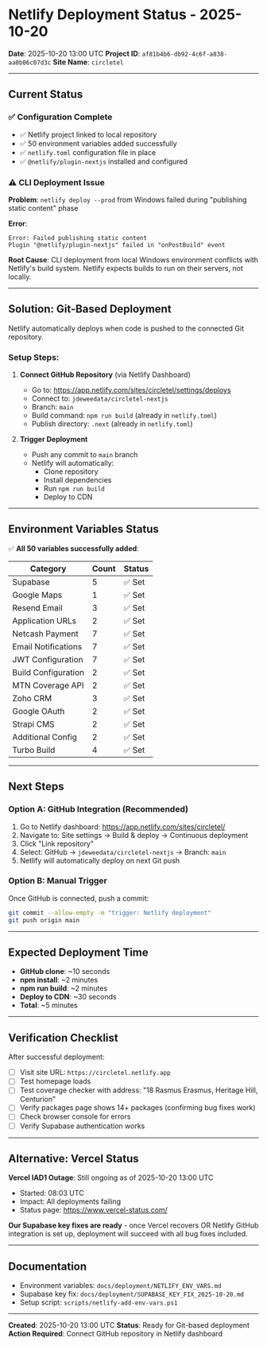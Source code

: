 # Netlify Deployment Status - 2025-10-20

**Date**: 2025-10-20 13:00 UTC
**Project ID**: `af81b4b6-db92-4c6f-a838-aa0b06c07d3c`
**Site Name**: `circletel`

---

## Current Status

### ✅ Configuration Complete
- ✅ Netlify project linked to local repository
- ✅ 50 environment variables added successfully
- ✅ `netlify.toml` configuration file in place
- ✅ `@netlify/plugin-nextjs` installed and configured

### ⚠️ CLI Deployment Issue
**Problem**: `netlify deploy --prod` from Windows failed during "publishing static content" phase

**Error**:
```
Error: Failed publishing static content
Plugin "@netlify/plugin-nextjs" failed in "onPostBuild" event
```

**Root Cause**: CLI deployment from local Windows environment conflicts with Netlify's build system. Netlify expects builds to run on their servers, not locally.

---

## Solution: Git-Based Deployment

Netlify automatically deploys when code is pushed to the connected Git repository.

### Setup Steps:

1. **Connect GitHub Repository** (via Netlify Dashboard)
   - Go to: https://app.netlify.com/sites/circletel/settings/deploys
   - Connect to: `jdeweedata/circletel-nextjs`
   - Branch: `main`
   - Build command: `npm run build` (already in `netlify.toml`)
   - Publish directory: `.next` (already in `netlify.toml`)

2. **Trigger Deployment**
   - Push any commit to `main` branch
   - Netlify will automatically:
     - Clone repository
     - Install dependencies
     - Run `npm run build`
     - Deploy to CDN

---

## Environment Variables Status

✅ **All 50 variables successfully added**:

| Category | Count | Status |
|----------|-------|--------|
| Supabase | 5 | ✅ Set |
| Google Maps | 1 | ✅ Set |
| Resend Email | 3 | ✅ Set |
| Application URLs | 2 | ✅ Set |
| Netcash Payment | 7 | ✅ Set |
| Email Notifications | 7 | ✅ Set |
| JWT Configuration | 7 | ✅ Set |
| Build Configuration | 2 | ✅ Set |
| MTN Coverage API | 2 | ✅ Set |
| Zoho CRM | 3 | ✅ Set |
| Google OAuth | 2 | ✅ Set |
| Strapi CMS | 2 | ✅ Set |
| Additional Config | 2 | ✅ Set |
| Turbo Build | 4 | ✅ Set |

---

## Next Steps

### Option A: GitHub Integration (Recommended)
1. Go to Netlify dashboard: https://app.netlify.com/sites/circletel/
2. Navigate to: Site settings → Build & deploy → Continuous deployment
3. Click "Link repository"
4. Select: GitHub → `jdeweedata/circletel-nextjs` → Branch: `main`
5. Netlify will automatically deploy on next Git push

### Option B: Manual Trigger
Once GitHub is connected, push a commit:
```bash
git commit --allow-empty -m "trigger: Netlify deployment"
git push origin main
```

---

## Expected Deployment Time

- **GitHub clone**: ~10 seconds
- **npm install**: ~2 minutes
- **npm run build**: ~2 minutes
- **Deploy to CDN**: ~30 seconds
- **Total**: ~5 minutes

---

## Verification Checklist

After successful deployment:

- [ ] Visit site URL: `https://circletel.netlify.app`
- [ ] Test homepage loads
- [ ] Test coverage checker with address: "18 Rasmus Erasmus, Heritage Hill, Centurion"
- [ ] Verify packages page shows 14+ packages (confirming bug fixes work)
- [ ] Check browser console for errors
- [ ] Verify Supabase authentication works

---

## Alternative: Vercel Status

**Vercel IAD1 Outage**: Still ongoing as of 2025-10-20 13:00 UTC
- Started: 08:03 UTC
- Impact: All deployments failing
- Status page: https://www.vercel-status.com/

**Our Supabase key fixes are ready** - once Vercel recovers OR Netlify GitHub integration is set up, deployment will succeed with all bug fixes included.

---

## Documentation

- Environment variables: `docs/deployment/NETLIFY_ENV_VARS.md`
- Supabase key fix: `docs/deployment/SUPABASE_KEY_FIX_2025-10-20.md`
- Setup script: `scripts/netlify-add-env-vars.ps1`

---

**Created**: 2025-10-20 13:00 UTC
**Status**: Ready for Git-based deployment
**Action Required**: Connect GitHub repository in Netlify dashboard
